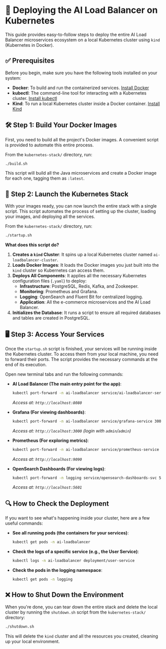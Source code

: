 # 🚀 Deploying the AI Load Balancer on Kubernetes

This guide provides easy-to-follow steps to deploy the entire AI Load Balancer microservices ecosystem on a local Kubernetes cluster using `kind` (Kubernetes in Docker).

## ✅ Prerequisites

Before you begin, make sure you have the following tools installed on your system:

*   **Docker**: To build and run the containerized services. [Install Docker](https://docs.docker.com/get-docker/)
*   **kubectl**: The command-line tool for interacting with a Kubernetes cluster. [Install kubectl](https://kubernetes.io/docs/tasks/tools/install-kubectl/)
*   **Kind**: To run a local Kubernetes cluster inside a Docker container. [Install Kind](https://kind.sigs.k8s.io/docs/user/quick-start/#installation)

## 🛠️ Step 1: Build Your Docker Images

First, you need to build all the project's Docker images. A convenient script is provided to automate this entire process.

From the `kubernetes-stack/` directory, run:

```bash
./build.sh
```

This script will build all the Java microservices and create a Docker image for each one, tagging them as `:latest`.

## 🚀 Step 2: Launch the Kubernetes Stack

With your images ready, you can now launch the entire stack with a single script. This script automates the process of setting up the cluster, loading your images, and deploying all the services.

From the `kubernetes-stack/` directory, run:

```bash
./startup.sh
```

**What does this script do?**

1.  **Creates a `kind` Cluster**: It spins up a local Kubernetes cluster named `ai-loadbalancer-cluster`.
2.  **Loads Docker Images**: It loads the Docker images you just built into the `kind` cluster so Kubernetes can access them.
3.  **Deploys All Components**: It applies all the necessary Kubernetes configuration files (`.yaml`) to deploy:
    *   **Infrastructure**: PostgreSQL, Redis, Kafka, and Zookeeper.
    *   **Monitoring**: Prometheus and Grafana.
    *   **Logging**: OpenSearch and Fluent Bit for centralized logging.
    *   **Application**: All the e-commerce microservices and the AI Load Balancer.
4.  **Initializes the Database**: It runs a script to ensure all required databases and tables are created in PostgreSQL.

## 🖥️ Step 3: Access Your Services

Once the `startup.sh` script is finished, your services will be running inside the Kubernetes cluster. To access them from your local machine, you need to forward their ports. The script provides the necessary commands at the end of its execution.

Open new terminal tabs and run the following commands:

*   **AI Load Balancer (The main entry point for the app)**:
    ```bash
    kubectl port-forward -n ai-loadbalancer service/ai-loadbalancer-service 8080:8080
    ```
    *Access at: `http://localhost:8080`*

*   **Grafana (For viewing dashboards)**:
    ```bash
    kubectl port-forward -n ai-loadbalancer service/grafana-service 3000:3000
    ```
    *Access at: `http://localhost:3000` (login with `admin`/`admin`)*

*   **Prometheus (For exploring metrics)**:
    ```bash
    kubectl port-forward -n ai-loadbalancer service/prometheus-service 9090:9090
    ```
    *Access at: `http://localhost:9090`*

*   **OpenSearch Dashboards (For viewing logs)**:
    ```bash
    kubectl port-forward -n logging service/opensearch-dashboards-svc 5601:5601
    ```
    *Access at: `http://localhost:5601`*

## 🔍 How to Check the Deployment

If you want to see what's happening inside your cluster, here are a few useful commands:

*   **See all running pods (the containers for your services)**:
    ```bash
    kubectl get pods -n ai-loadbalancer
    ```

*   **Check the logs of a specific service (e.g., the User Service)**:
    ```bash
    kubectl logs -n ai-loadbalancer deployment/user-service
    ```

*   **Check the pods in the logging namespace**:
    ```bash
    kubectl get pods -n logging
    ```

## ❌ How to Shut Down the Environment

When you're done, you can tear down the entire stack and delete the local cluster by running the `shutdown.sh` script from the `kubernetes-stack/` directory:

```bash
./shutdown.sh
```

This will delete the `kind` cluster and all the resources you created, cleaning up your local environment.
